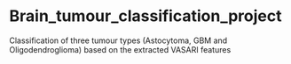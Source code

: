 # Brain_tumour_classification_project
Classification of three tumour types (Astocytoma, GBM and Oligodendroglioma) based on the extracted VASARI features
